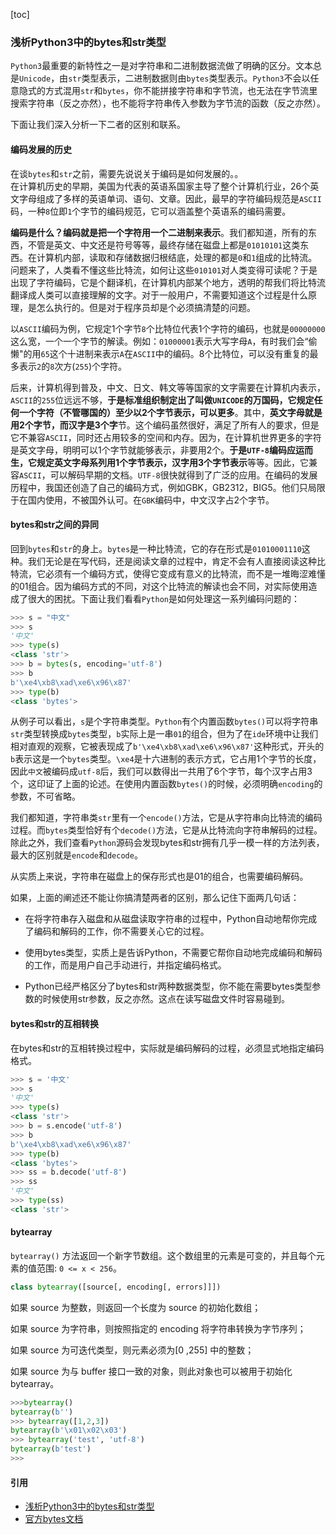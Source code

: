 [toc]
### 浅析Python3中的bytes和str类型
`Python3`最重要的新特性之一是对字符串和二进制数据流做了明确的区分。文本总是`Unicode`，由`str`类型表示，二进制数据则由`bytes`类型表示。`Python3`不会以任意隐式的方式混用`str`和`bytes`，你不能拼接字符串和字节流，也无法在字节流里搜索字符串（反之亦然），也不能将字符串传入参数为字节流的函数（反之亦然）。

下面让我们深入分析一下二者的区别和联系。

#### 编码发展的历史   
在谈`bytes`和`str`之前，需要先说说关于编码是如何发展的。。   
在计算机历史的早期，美国为代表的英语系国家主导了整个计算机行业，26个英文字母组成了多样的英语单词、语句、文章。因此，最早的字符编码规范是`ASCII`码，一种`8`位即`1`个字节的编码规范，它可以涵盖整个英语系的编码需要。

**编码是什么？编码就是把一个字符用一个二进制来表示**。我们都知道，所有的东西，不管是英文、中文还是符号等等，最终存储在磁盘上都是`01010101`这类东西。在计算机内部，读取和存储数据归根结底，处理的都是`0`和`1`组成的比特流。问题来了，人类看不懂这些比特流，如何让这些`010101`对人类变得可读呢？于是出现了字符编码，它是个翻译机，在计算机内部某个地方，透明的帮我们将比特流翻译成人类可以直接理解的文字。对于一般用户，不需要知道这个过程是什么原理，是怎么执行的。但是对于程序员却是个必须搞清楚的问题。

以`ASCII`编码为例，它规定1个字节`8`个比特位代表1个字符的编码，也就是`00000000`这么宽，一个一个字节的解读。例如：`01000001`表示大写字母`A`，有时我们会“偷懒"的用`65`这个十进制来表示`A`在`ASCII`中的编码。8个比特位，可以没有重复的最多表示`2`的`8`次方(`255`)个字符。

后来，计算机得到普及，中文、日文、韩文等等国家的文字需要在计算机内表示，`ASCII`的`255`位远远不够，**于是标准组织制定出了叫做`UNICODE`的万国码，它规定任何一个字符（不管哪国的）至少以2个字节表示，可以更多**。其中，**英文字母就是用2个字节，而汉字是3个字**节。这个编码虽然很好，满足了所有人的要求，但是它不兼容`ASCII`，同时还占用较多的空间和内存。因为，在计算机世界更多的字符是英文字母，明明可以1个字节就能够表示，非要用2个。**于是`UTF-8`编码应运而生，它规定英文字母系列用1个字节表示，汉字用3个字节表示**等等。因此，它兼容`ASCII`，可以解码早期的文档。`UTF-8`很快就得到了广泛的应用。在编码的发展历程中，我国还创造了自己的编码方式，例如GBK，GB2312，BIG5。他们只局限于在国内使用，不被国外认可。在`GBK`编码中，中文汉字占2个字节。

#### bytes和str之间的异同
回到`bytes`和`str`的身上。`bytes`是一种比特流，它的存在形式是`01010001110`这种。我们无论是在写代码，还是阅读文章的过程中，肯定不会有人直接阅读这种比特流，它必须有一个编码方式，使得它变成有意义的比特流，而不是一堆晦涩难懂的01组合。因为编码方式的不同，对这个比特流的解读也会不同，对实际使用造成了很大的困扰。下面让我们看看`Python`是如何处理这一系列编码问题的：
```python
>>> s = "中文"
>>> s
'中文'
>>> type(s)
<class 'str'>
>>> b = bytes(s, encoding='utf-8')
>>> b
b'\xe4\xb8\xad\xe6\x96\x87'
>>> type(b)
<class 'bytes'>
```
从例子可以看出，`s`是个字符串类型。`Python`有个内置函数`bytes()`可以将字符串`str`类型转换成`bytes`类型，`b`实际上是一串`01`的组合，但为了在`ide`环境中让我们相对直观的观察，它被表现成了`b'\xe4\xb8\xad\xe6\x96\x87'`这种形式，开头的`b`表示这是一个`bytes`类型。`\xe4`是十六进制的表示方式，它占用1个字节的长度，因此`中文`被编码成`utf-8`后，我们可以数得出一共用了6个字节，每个汉字占用3个，这印证了上面的论述。在使用内置函数`bytes()`的时候，必须明确`encoding`的参数，不可省略。

我们都知道，字符串类`str`里有一个`encode()`方法，它是从字符串向比特流的编码过程。而`bytes`类型恰好有个`decode()`方法，它是从比特流向字符串解码的过程。除此之外，我们查看`Python`源码会发现bytes和str拥有几乎一模一样的方法列表，最大的区别就是`encode`和`decode`。

从实质上来说，字符串在磁盘上的保存形式也是01的组合，也需要编码解码。

如果，上面的阐述还不能让你搞清楚两者的区别，那么记住下面两几句话：

- 在将字符串存入磁盘和从磁盘读取字符串的过程中，Python自动地帮你完成了编码和解码的工作，你不需要关心它的过程。

- 使用bytes类型，实质上是告诉Python，不需要它帮你自动地完成编码和解码的工作，而是用户自己手动进行，并指定编码格式。

- Python已经严格区分了bytes和str两种数据类型，你不能在需要bytes类型参数的时候使用str参数，反之亦然。这点在读写磁盘文件时容易碰到。

#### bytes和str的互相转换
在bytes和str的互相转换过程中，实际就是编码解码的过程，必须显式地指定编码格式。
```python
>>> s = '中文'
>>> s
'中文'
>>> type(s)
<class 'str'>
>>> b = s.encode('utf-8')
>>> b
b'\xe4\xb8\xad\xe6\x96\x87'
>>> type(b)
<class 'bytes'>
>>> ss = b.decode('utf-8')
>>> ss
'中文'
>>> type(ss)
<class 'str'>
```

#### bytearray
`bytearray()` 方法返回一个新字节数组。这个数组里的元素是可变的，并且每个元素的值范围: `0 <= x < 256`。
```python
class bytearray([source[, encoding[, errors]]])
```
如果 source 为整数，则返回一个长度为 source 的初始化数组；

如果 source 为字符串，则按照指定的 encoding 将字符串转换为字节序列；

如果 source 为可迭代类型，则元素必须为[0 ,255] 中的整数；

如果 source 为与 buffer 接口一致的对象，则此对象也可以被用于初始化 bytearray。

```python
>>>bytearray()
bytearray(b'')
>>> bytearray([1,2,3])
bytearray(b'\x01\x02\x03')
>>> bytearray('test', 'utf-8')
bytearray(b'test')
>>>
```
#### 引用
- [浅析Python3中的bytes和str类型](http://chown-jane-y.coding.me/2017/03/02/%E6%B5%85%E6%9E%90Python3%E4%B8%AD%E7%9A%84bytes%E5%92%8Cstr%E7%B1%BB%E5%9E%8B/)
- [官方bytes文档](https://docs.python.org/zh-cn/3/library/stdtypes.html#binary-sequence-types-bytes-bytearray-memoryview)